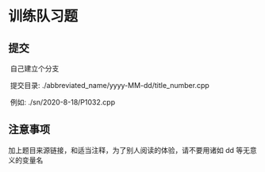 # 训练队习题



## 提交

​	自己建立个分支

​	提交目录: ./abbreviated_name/yyyy-MM-dd/title_number.cpp

​	例如: ./sn/2020-8-18/P1032.cpp

## 注意事项

加上题目来源链接，和适当注释，为了别人阅读的体验，请不要用诸如 dd 等无意义的变量名